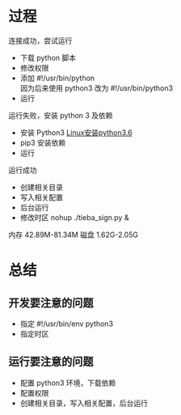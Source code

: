 # 过程
连接成功，尝试运行

* 下载 python 脚本
* 修改权限
* 添加 #!/usr/bin/python  
因为后来使用 python3 改为 #!/usr/bin/python3
* 运行

运行失败，安装 python 3 及依赖
* 安装 Python3 [Linux安装python3.6](https://www.cnblogs.com/kimyeee/p/7250560.html)
* pip3 安装依赖
* 运行

运行成功
* 创建相关目录
* 写入相关配置
* 后台运行  
* 修改时区
nohup ./tieba_sign.py &

内存 42.89M-81.34M
磁盘 1.62G-2.05G


# 总结
## 开发要注意的问题
* 指定 #!/usr/bin/env python3
* 指定时区

## 运行要注意的问题
* 配置 python3 环境，下载依赖
* 配置权限
* 创建相关目录，写入相关配置，后台运行